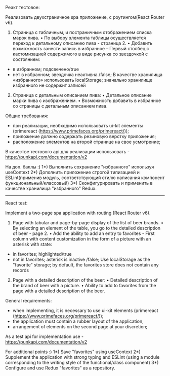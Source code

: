 Реакт тестовое:

Реализовать двухстраничное spa приложение, с роутингом(React Router v6).

1.  Страница с табличным, и постраничным отображением списка марок пива.
•  По выбору элемента таблицы осуществляется переход к детальному описанию пива - страница 2. 
•  Добавить возможность занести запись в избранное –
Первый столбец с кастомизацией содержимого в виде рисунка со звездочкой c состоянием: 
- в избранном; подсвечено/true 
- нет в избранном; звездочка неактивна /false;
В качестве хранилища «избранного» использовать localStorage;
значально хранилище избранного не содержит записей

2.  Страница с детальным описанием пива:
•  Детальное описание марки пива с изображением. 
•  Возможность добавить в избранное со страницы с детальным описанием пива.

Общие требования:
- при реализации, необходимо использовать ui-kit элементы (primereact (https://www.primefaces.org/primereact/));
- приложение должно содержать резиновую верстку приложения;
- расположение элементов на второй странице на свое усмотрение;

В качестве тестового api для реализации использовать - https://punkapi.com/documentation/v2

На доп. баллы :)
1*) Выполнить сохранение "избранного" используя useContext
2*) Дополнить приложение строгой типизацией и ESLint(применив модуль, соответствующий стилю написания компонент функциональный/классовый)
3*) Сконфигурировать и применить в качестве хранилища "избранного" Redux.


----------------------------------------------------------------------------------------------------------------------------------------------------------------------------

React test:

Implement a two-page spa application with routing (React Router v6).

1. Page with tabular and page-by-page display of the list of beer brands.
• By selecting an element of the table, you go to the detailed description of beer - page 2.
• Add the ability to add an entry to favorites -
First column with content customization in the form of a picture with an asterisk with state:
- in favorites; highlighted/true
- not in favorites; asterisk is inactive /false;
Use localStorage as the "favorite" storage;
by default, the favorites store does not contain any records

2. Page with a detailed description of the beer:
• Detailed description of the brand of beer with a picture.
• Ability to add to favorites from the page with a detailed description of the beer.

General requirements:
- when implementing, it is necessary to use ui-kit elements (primereact (https://www.primefaces.org/primereact/));
- the application must contain a rubber layout of the application;
- arrangement of elements on the second page at your discretion;

As a test api for implementation use - https://punkapi.com/documentation/v2

For additional points :)
1*) Save "favorites" using useContext
2*) Supplement the application with strong typing and ESLint (using a module corresponding to the writing style of the functional/class component)
3*) Configure and use Redux "favorites" as a repository. 